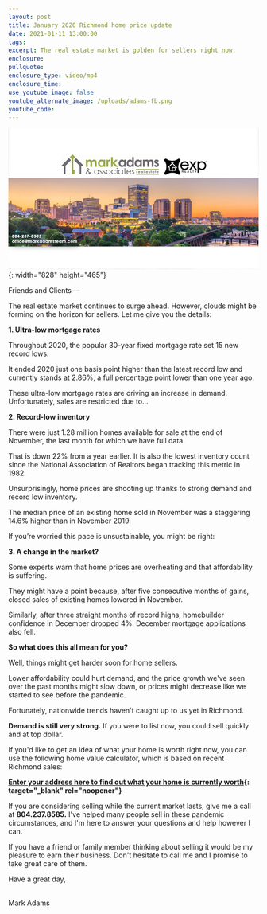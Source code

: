 ```yaml
---
layout: post
title: January 2020 Richmond home price update
date: 2021-01-11 13:00:00
tags:
excerpt: The real estate market is golden for sellers right now.
enclosure:
pullquote:
enclosure_type: video/mp4
enclosure_time:
use_youtube_image: false
youtube_alternate_image: /uploads/adams-fb.png
youtube_code:
---
```


![](/uploads/adams-fb-1.png){: width="828" height="465"}

Friends and Clients —

The real estate market continues to surge ahead. However, clouds might be forming on the horizon for sellers. Let me give you the details:

**1\. Ultra-low mortgage rates**

Throughout 2020, the popular 30-year fixed mortgage rate set 15 new record lows.&nbsp;

It ended 2020 just one basis point higher than the latest record low and currently stands at 2.86%, a full percentage point lower than one year ago.

These ultra-low mortgage rates are driving an increase in demand. Unfortunately, sales are restricted due to…

**2\. Record-low inventory**

There were just 1.28 million homes available for sale at the end of November, the last month for which we have full data.

That is down 22% from a year earlier. It is also the lowest inventory count since the National Association of Realtors began tracking this metric in 1982.

Unsurprisingly, home prices are shooting up thanks to strong demand and record low inventory.

The median price of an existing home sold in November was a staggering 14.6% higher than in November 2019.

If you’re worried this pace is unsustainable, you might be right:

**3\. A change in the market?**

Some experts warn that home prices are overheating and that affordability is suffering.

They might have a point because, after five consecutive months of gains, closed sales of existing homes lowered in November.&nbsp;

Similarly, after three straight months of record highs, homebuilder confidence in December dropped 4%. December mortgage applications also fell.&nbsp;

**So what does this all mean for you?**

Well, things might get harder soon for home sellers.

Lower affordability could hurt demand, and the price growth we've seen over the past months might slow down, or prices might decrease like we started to see before the pandemic.

Fortunately, nationwide trends haven't caught up to us yet in Richmond.

**Demand is still very strong.** If you were to list now, you could sell quickly and at top dollar.

If you'd like to get an idea of what your home is worth right now, you can use the following home value calculator, which is based on recent Richmond sales:

**[Enter your address here to find out what your home is currently worth](http://markadamsblog.com/homevalue/){: target="_blank" rel="noopener"}**

If you are considering selling while the current market lasts, give me a call at **804\.237.8585.** I've helped many people sell in these pandemic circumstances, and I'm here to answer your questions and help however I can.

If you have a friend or family member thinking about selling it would be my pleasure to earn their business. Don't hesitate to call me and I promise to take great care of them. &nbsp;

Have a great day,

<br>Mark Adams
